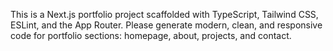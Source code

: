 <!-- Use this file to provide workspace-specific custom instructions to Copilot. For more details, visit https://code.visualstudio.com/docs/copilot/copilot-customization#_use-a-githubcopilotinstructionsmd-file -->

This is a Next.js portfolio project scaffolded with TypeScript, Tailwind CSS, ESLint, and the App Router. Please generate modern, clean, and responsive code for portfolio sections: homepage, about, projects, and contact.
